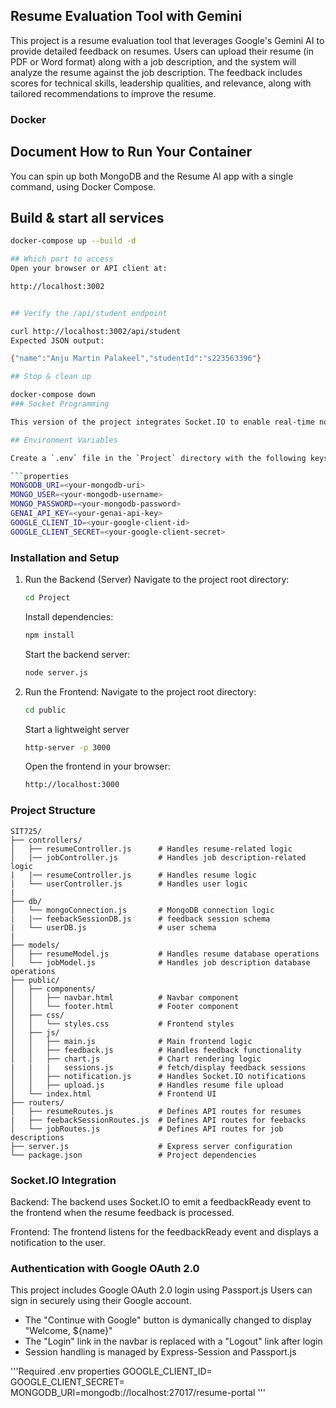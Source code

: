 ## Resume Evaluation Tool with Gemini

This project is a resume evaluation tool that leverages Google's Gemini AI to provide detailed feedback on resumes. Users can upload their resume (in PDF or Word format) along with a job description, and the system will analyze the resume against the job description. The feedback includes scores for technical skills, leadership qualities, and relevance, along with tailored recommendations to improve the resume.
### Docker

## Document How to Run Your Container

You can spin up both MongoDB and the Resume AI app with a single command, using Docker Compose.

## Build & start all services 
   ```bash
   docker-compose up --build -d

## Which port to access
Open your browser or API client at:

http://localhost:3002


## Verify the /api/student endpoint

curl http://localhost:3002/api/student
Expected JSON output:

{"name":"Anju Martin Palakeel","studentId":"s223563396"}

## Stop & clean up

docker-compose down
### Socket Programming

This version of the project integrates Socket.IO to enable real-time notifications. When the backend completes processing the resume feedback, it sends a notification to the frontend to inform the user that the feedback is ready. This enhances the user experience by providing instant updates without requiring the user to refresh the page.

## Environment Variables

Create a `.env` file in the `Project` directory with the following keys. Replace the placeholder values with your own credentials:

```properties
MONGODB_URI=<your-mongodb-uri>
MONGO_USER=<your-mongodb-username>
MONGO_PASSWORD=<your-mongodb-password>
GENAI_API_KEY=<your-genai-api-key>
GOOGLE_CLIENT_ID=<your-google-client-id>
GOOGLE_CLIENT_SECRET=<your-google-client-secret>
```

### Installation and Setup

1. Run the Backend (Server)
   Navigate to the project root directory:

   ```bash
   cd Project
   ```

   Install dependencies:

   ```bash
   npm install
   ```

   Start the backend server:

   ```bash
   node server.js
   ```

2. Run the Frontend:
   Navigate to the project root directory:

   ```bash
   cd public
   ```

   Start a lightweight server

   ```bash
   http-server -p 3000
   ```

   Open the frontend in your browser:

   ```bash
   http://localhost:3000
   ```

### Project Structure

```
SIT725/
├── controllers/
│   ├── resumeController.js      # Handles resume-related logic
│   |── jobController.js         # Handles job description-related logic
|   |── resumeController.js      # Handles resume logic
|   └── userController.js        # Handles user logic
|
├── db/
│   └── mongoConnection.js       # MongoDB connection logic
|   |── feebackSessionDB.js      # feedback session schema
|   └── userDB.js                # user schema
|
├── models/
│   ├── resumeModel.js           # Handles resume database operations
│   └── jobModel.js              # Handles job description database operations
├── public/
│   ├── components/
│   │   ├── navbar.html          # Navbar component
│   │   └── footer.html          # Footer component
│   ├── css/
│   │   └── styles.css           # Frontend styles
│   ├── js/
│   │   ├── main.js              # Main frontend logic
│   │   ├── feedback.js          # Handles feedback functionality
│   │   ├── chart.js             # Chart rendering logic
|   |   |   sessions.js          # fetch/display feedback sessions
│   │   ├── notification.js      # Handles Socket.IO notifications
│   │   ├── upload.js            # Handles resume file upload
│   └── index.html               # Frontend UI
├── routers/
│   ├── resumeRoutes.js          # Defines API routes for resumes
|   ├── feebackSessionRoutes.js  # Defines API routes for feebacks
│   └── jobRoutes.js             # Defines API routes for job descriptions
├── server.js                    # Express server configuration
└── package.json                 # Project dependencies

```

### Socket.IO Integration

Backend: The backend uses Socket.IO to emit a feedbackReady event to the frontend when the resume feedback is processed.

Frontend: The frontend listens for the feedbackReady event and displays a notification to the user.


### Authentication with Google OAuth 2.0

This project includes Google OAuth 2.0 login using Passport.js Users can sign in securely using their Google account.

- The "Continue with Google" button is dymanically changed to display "Welcome, ${name}"
- The "Login" link in the navbar is replaced with a "Logout" link after login
- Session handling is managed by Express-Session and Passport.js

'''Required .env properties
GOOGLE_CLIENT_ID=<your-google-client-id>
GOOGLE_CLIENT_SECRET=<your-google-client-secret>
MONGODB_URI=mongodb://localhost:27017/resume-portal
'''

